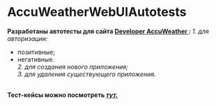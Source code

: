 # AccuWeatherWebUIAutotests
<b>Разработаны автотесты для сайта <a href="https://developer.accuweather.com/"> Developer AccuWeather </a>: </b>
<i>1. для авторизации:</i>
  - позитивные;
  - негативные.<br>
<i>2. для создания нового приложения;</i><br>
<i>3. для удаления существующего приложения.</i><br>
<br>
<b>Тест-кейсы можно посмотреть <i><a href="https://docs.google.com/spreadsheets/d/19OGLU2VpDEI8ScSmPuKU6Esxt392eqM6eLdnv9mRHrI/edit?usp=sharing">тут.</a></i><b>

